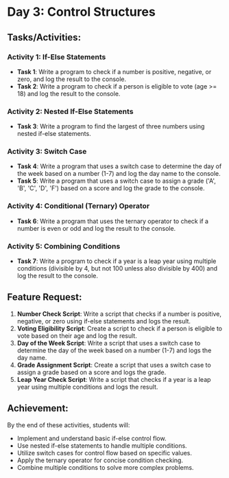 # Day 3: Control Structures

## Tasks/Activities:

### Activity 1: If-Else Statements
- **Task 1**: Write a program to check if a number is positive, negative, or zero, and log the result to the console.
- **Task 2**: Write a program to check if a person is eligible to vote (age >= 18) and log the result to the console.

### Activity 2: Nested If-Else Statements
- **Task 3**: Write a program to find the largest of three numbers using nested if-else statements.

### Activity 3: Switch Case
- **Task 4**: Write a program that uses a switch case to determine the day of the week based on a number (1-7) and log the day name to the console.
- **Task 5**: Write a program that uses a switch case to assign a grade ('A', 'B', 'C', 'D', 'F') based on a score and log the grade to the console.

### Activity 4: Conditional (Ternary) Operator
- **Task 6**: Write a program that uses the ternary operator to check if a number is even or odd and log the result to the console.

### Activity 5: Combining Conditions
- **Task 7**: Write a program to check if a year is a leap year using multiple conditions (divisible by 4, but not 100 unless also divisible by 400) and log the result to the console.

## Feature Request:
1. **Number Check Script**: Write a script that checks if a number is positive, negative, or zero using if-else statements and logs the result.
2. **Voting Eligibility Script**: Create a script to check if a person is eligible to vote based on their age and log the result.
3. **Day of the Week Script**: Write a script that uses a switch case to determine the day of the week based on a number (1-7) and logs the day name.
4. **Grade Assignment Script**: Create a script that uses a switch case to assign a grade based on a score and logs the grade.
5. **Leap Year Check Script**: Write a script that checks if a year is a leap year using multiple conditions and logs the result.

## Achievement:
By the end of these activities, students will:
- Implement and understand basic if-else control flow.
- Use nested if-else statements to handle multiple conditions.
- Utilize switch cases for control flow based on specific values.
- Apply the ternary operator for concise condition checking.
- Combine multiple conditions to solve more complex problems.
